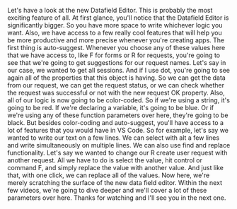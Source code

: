 Let's have a look at the new Datafield Editor. This is probably the most exciting feature of all. At first glance, you'll notice that the Datafield Editor is significantly bigger. So you have more space to write whichever logic you want. Also, we have access to a few really cool features that will help you be more productive and more precise whenever you're creating apps. The first thing is auto-suggest. Whenever you choose any of these values here that we have access to, like F for forms or R for requests, you're going to see that we're going to get suggestions for our request names. Let's say in our case, we wanted to get all sessions. And if I use dot, you're going to see again all of the properties that this object is having. So we can get the data from our request, we can get the request status, or we can check whether the request was successful or not with the new request OK property. Also, all of our logic is now going to be color-coded. So if we're using a string, it's going to be red. If we're declaring a variable, it's going to be blue. Or if we're using any of these function parameters over here, they're going to be black. But besides color-coding and auto-suggest, you'll have access to a lot of features that you would have in VS Code. So for example, let's say we wanted to write our text on a few lines. We can select with alt a few lines and write simultaneously on multiple lines. We can also use find and replace functionality. Let's say we wanted to change our R create user request with another request. All we have to do is select the value, hit control or command F, and simply replace the value with another value. And just like that, with one click, we can replace all of the values. Now here, we're merely scratching the surface of the new data field editor. Within the next few videos, we're going to dive deeper and we'll cover a lot of these parameters over here. Thanks for watching and I'll see you in the next one.